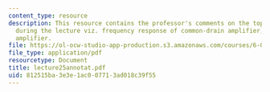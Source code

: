 ```yaml
---
content_type: resource
description: This resource contains the professor's comments on the topics covered
  during the lecture viz. frequency response of common-drain amplifier, and cascode
  amplifier.
file: https://ol-ocw-studio-app-production.s3.amazonaws.com/courses/6-012-microelectronic-devices-and-circuits-fall-2005/812515ba3e3e1ac007713ad018c39f55_lecture25annotat.pdf
file_type: application/pdf
resourcetype: Document
title: lecture25annotat.pdf
uid: 812515ba-3e3e-1ac0-0771-3ad018c39f55
---
```

